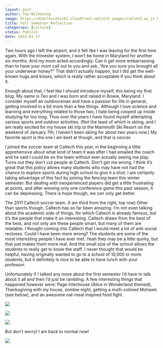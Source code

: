 ```yaml
---
layout: post
author: Teo Wilkening
image: https://d24slhcvzhzz82.cloudfront.net/old_images/caltech_as_it_happens/6a0105349b8251970b01675ffee4a5970b.jpg
title: Fall Semester Reflection
categories: [culture]
status: Publish
date: 2012-01-17
---
```


Two hours ago I left the airport, and it felt like I was leaving for the first time again. With the trimester system, I won’t be home in Maryland for another six months. And my mom acted accordingly. Can it get more embarrassing than to have your mom call out to you and ask, “Are you sure you brought all your underwear honey?”
That didn’t actually happen, but I did get the well-known hugs and kisses, which is really rather acceptable if you think about it.

Enough about that, I feel like I should introduce myself, this being my first blog. My name is Teo and I was born and raised in Bowie, Maryland. I consider myself an outdoorsman and have a passion for life in general, getting involved in a bit more than a few things. Although I love science and learning and everything related to those two, I hate being cooped up inside studying for too long. Thus over the years I have found myself attempting various sports and outdoor activities. (Not the least of which is skiing, and I am really excited for my house ski trip to the Mammoth Ski Resort on the weekend of January 7th; I haven’t been skiing for about two years now.) My favorite sport is the one I am best at though, and that is soccer.

 I joined the soccer team at Caltech this year, in the beginning a little apprehensive about what kind of team it was after I had emailed the coach and he said I could be on the team without ever actually seeing me play. Turns out they don’t cut people at Caltech. Don’t get me wrong, I think it’s great that this policy allows many students who may have not had the chance to explore sports during high school to give it a shot. I am certainly taking advantage of this fact by joining the fencing team this winter semester. But dealing with inexperienced players did get a little frustrating at points, and after winning only one conference game this past season, it can be depressing. There is hope though, we can only get better.

The 2011 Caltech soccer team. (I am third from the right, top row)
Other than sports though, Caltech has so far been amazing. I’m not even talking about the academic side of things, for which Caltech is already famous, but it’s the people that make it so interesting. Caltech draws from the best of the best, and not only are these people smart, but many of them are relatable. I thought coming into Caltech that I would meet a lot of anti-social recluses. Could I have been more wrong? The students are some of the most interesting people I have ever met. Yeah they may be a little quirky, but that just makes them more real. And the small size of the school allows the students to really get to know the staff. I never thought that would be helpful, having originally wanted to go to a school of 10,000 or more students, but it definitely is nice to be able to have lunch with your professor.

Unfortunately if I talked any more about the first semester I’d have to talk about it all and then I’d just be rambling. A few interesting things that happened however were: Page Interhouse (Alice in Wonderland themed), Thanksgiving with my house, zombie night, getting a multi-colored Mohawk (see below), and an awesome oat-meal inspired food fight.


![](https://d24slhcvzhzz82.cloudfront.net/old_images/caltech_as_it_happens/6a0105349b8251970b01675ffee68b970b.jpg)

![](https://d24slhcvzhzz82.cloudfront.net/old_images/caltech_as_it_happens/6a0105349b8251970b0162ff09fc3d970d.jpg)

![](https://d24slhcvzhzz82.cloudfront.net/old_images/caltech_as_it_happens/6a0105349b8251970b0162ff09fd10970d.jpg)

But don't worry! I am back to normal now!

![](https://d24slhcvzhzz82.cloudfront.net/old_images/caltech_as_it_happens/6a0105349b8251970b01675ffeec9c970b.jpg)
